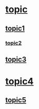# [topic](topic.md) 
## [topic1](topic1.md)
### [topic2](topic2.md)
## [topic3](topic3.md)
# [topic4](topic4.md)
## [topic5](topic5.md)